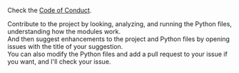 Check the [Code of Conduct](https://github.com/Stake2/Python/blob/main/CODE_OF_CONDUCT.md).

Contribute to the project by looking, analyzing, and running the Python files, understanding how the modules work.<br>
And then suggest enhancements to the project and Python files by opening issues with the title of your suggestion.<br>
You can also modify the Python files and add a pull request to your issue if you want, and I'll check your issue.<br>